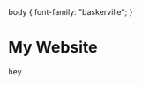 <!DOCTYPE html>
<html>
  
  <head>
  <title>Madi's Website</title>
  <meta charset="utf-8">
  <meta name="viewport"
content="width=device-width, initial-scale=1.0">
  body {
    font-family: "baskerville";
  }
  </head>
  
  <body>
  <h1>My Website</h1>
  <p>hey</p>
  </body>
</html>
